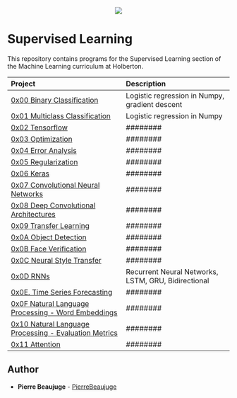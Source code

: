 <p align="center">
  <img src="http://www.holbertonschool.com/holberton-logo.png">
</p>

# Supervised Learning

This repository contains programs for the Supervised Learning section of the Machine Learning curriculum at Holberton.

| Project                                                                        | Description                                          |
| :----------------------------------------------------------------------------- | :--------------------------------------------------- |
| [0x00 Binary Classification](./0x00-binary_classification)                     | Logistic regression in Numpy, gradient descent       |
| [0x01 Multiclass Classification](./0x01-multiclass_classification)             | Logistic regression in Numpy                         |
| [0x02 Tensorflow](./0x02-tensorflow)                                           | ########                                             |
| [0x03 Optimization](./0x03-optimization)                                       | ########                                             |
| [0x04 Error Analysis](./0x04-error_analysis)                                   | ########                                             |
| [0x05 Regularization](./0x05-regularization)                                   | ########                                             |
| [0x06 Keras](./0x06-keras)                                                     | ########                                             |
| [0x07 Convolutional Neural Networks](./0x07-cnn)                               | ########                                             |
| [0x08 Deep Convolutional Architectures](./0x08-deep_cnns)                      | ########                                             |
| [0x09 Transfer Learning](./0x09-transfer_learning)                             | ########                                             |
| [0x0A Object Detection](./0x0A-object_detection)                               | ########                                             |
| [0x0B Face Verification](./0x0B-face_verification)                             | ########                                             |
| [0x0C Neural Style Transfer](./0x0C-neural_style_transfer)                     | ########                                             |
| [0x0D RNNs](./0x0D-RNNs)                                                       | Recurrent Neural Networks, LSTM, GRU, Bidirectional  |
| [0x0E. Time Series Forecasting](./0x0E-time_series)                            | ########                                             |
| [0x0F Natural Language Processing - Word Embeddings](./0x0F-word_embeddings)   | ########                                             |
| [0x10 Natural Language Processing - Evaluation Metrics](./0x10-nlp_metrics)    | ########                                             |
| [0x11 Attention](./0x11-attention)                                             | ########                                             |

## Author

- **Pierre Beaujuge** - [PierreBeaujuge](https://github.com/PierreBeaujuge)